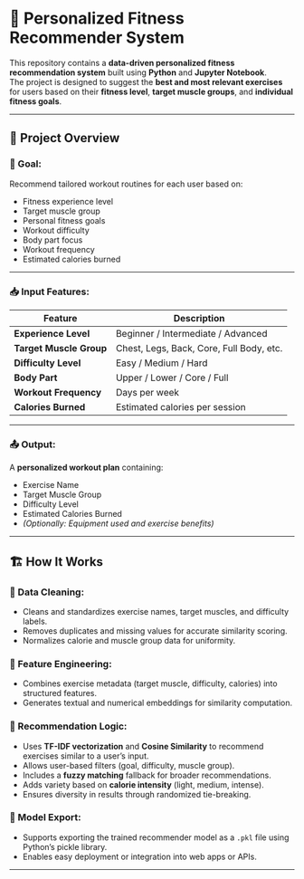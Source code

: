 # 🧠 Personalized Fitness Recommender System

This repository contains a **data-driven personalized fitness recommendation system** built using **Python** and **Jupyter Notebook**.  
The project is designed to suggest the **best and most relevant exercises** for users based on their **fitness level**, **target muscle groups**, and **individual fitness goals**.

---

## 🚀 Project Overview

### 🎯 Goal:
Recommend tailored workout routines for each user based on:

- Fitness experience level  
- Target muscle group  
- Personal fitness goals  
- Workout difficulty  
- Body part focus  
- Workout frequency  
- Estimated calories burned  

---

### 📥 Input Features:
| Feature | Description |
|----------|--------------|
| **Experience Level** | Beginner / Intermediate / Advanced |
| **Target Muscle Group** | Chest, Legs, Back, Core, Full Body, etc. |
| **Difficulty Level** | Easy / Medium / Hard |
| **Body Part** | Upper / Lower / Core / Full |
| **Workout Frequency** | Days per week |
| **Calories Burned** | Estimated calories per session |

---

### 📤 Output:
A **personalized workout plan** containing:

- Exercise Name  
- Target Muscle Group  
- Difficulty Level  
- Estimated Calories Burned  
- *(Optionally: Equipment used and exercise benefits)*

---

## 🏗️ How It Works

### 🧹 Data Cleaning:
- Cleans and standardizes exercise names, target muscles, and difficulty labels.  
- Removes duplicates and missing values for accurate similarity scoring.  
- Normalizes calorie and muscle group data for uniformity.

### 🧩 Feature Engineering:
- Combines exercise metadata (target muscle, difficulty, calories) into structured features.  
- Generates textual and numerical embeddings for similarity computation.

### 💪 Recommendation Logic:
- Uses **TF-IDF vectorization** and **Cosine Similarity** to recommend exercises similar to a user’s input.  
- Allows user-based filters (goal, difficulty, muscle group).  
- Includes a **fuzzy matching** fallback for broader recommendations.  
- Adds variety based on **calorie intensity** (light, medium, intense).  
- Ensures diversity in results through randomized tie-breaking.

### 💾 Model Export:
- Supports exporting the trained recommender model as a `.pkl` file using Python’s pickle library.  
- Enables easy deployment or integration into web apps or APIs.

---
